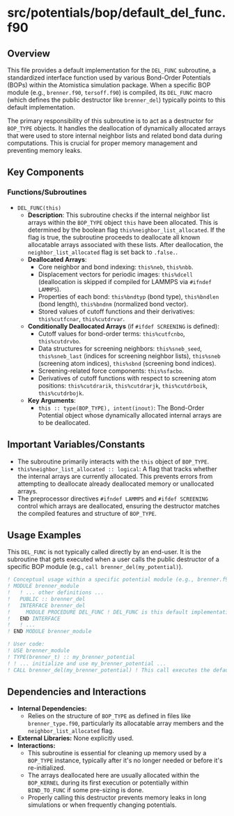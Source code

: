 # src/potentials/bop/default_del_func.f90

## Overview

This file provides a default implementation for the `DEL_FUNC` subroutine, a standardized interface function used by various Bond-Order Potentials (BOPs) within the Atomistica simulation package. When a specific BOP module (e.g., `brenner.f90`, `tersoff.f90`) is compiled, its `DEL_FUNC` macro (which defines the public destructor like `brenner_del`) typically points to this default implementation.

The primary responsibility of this subroutine is to act as a destructor for `BOP_TYPE` objects. It handles the deallocation of dynamically allocated arrays that were used to store internal neighbor lists and related bond data during computations. This is crucial for proper memory management and preventing memory leaks.

## Key Components

### Functions/Subroutines

*   `DEL_FUNC(this)`
    *   **Description**: This subroutine checks if the internal neighbor list arrays within the `BOP_TYPE` object `this` have been allocated. This is determined by the boolean flag `this%neighbor_list_allocated`. If the flag is true, the subroutine proceeds to deallocate all known allocatable arrays associated with these lists. After deallocation, the `neighbor_list_allocated` flag is set back to `.false.`.
    *   **Deallocated Arrays**:
        *   Core neighbor and bond indexing: `this%neb`, `this%nbb`.
        *   Displacement vectors for periodic images: `this%dcell` (deallocation is skipped if compiled for LAMMPS via `#ifndef LAMMPS`).
        *   Properties of each bond: `this%bndtyp` (bond type), `this%bndlen` (bond length), `this%bndnm` (normalized bond vector).
        *   Stored values of cutoff functions and their derivatives: `this%cutfcnar`, `this%cutdrvar`.
    *   **Conditionally Deallocated Arrays** (if `#ifdef SCREENING` is defined):
        *   Cutoff values for bond-order terms: `this%cutfcnbo`, `this%cutdrvbo`.
        *   Data structures for screening neighbors: `this%sneb_seed`, `this%sneb_last` (indices for screening neighbor lists), `this%sneb` (screening atom indices), `this%sbnd` (screening bond indices).
        *   Screening-related force components: `this%sfacbo`.
        *   Derivatives of cutoff functions with respect to screening atom positions: `this%cutdrarik`, `this%cutdrarjk`, `this%cutdrboik`, `this%cutdrbojk`.
    *   **Key Arguments**:
        *   `this :: type(BOP_TYPE), intent(inout)`: The Bond-Order Potential object whose dynamically allocated internal arrays are to be deallocated.

## Important Variables/Constants

*   The subroutine primarily interacts with the `this` object of `BOP_TYPE`.
*   `this%neighbor_list_allocated :: logical`: A flag that tracks whether the internal arrays are currently allocated. This prevents errors from attempting to deallocate already deallocated memory or unallocated arrays.
*   The preprocessor directives `#ifndef LAMMPS` and `#ifdef SCREENING` control which arrays are deallocated, ensuring the destructor matches the compiled features and structure of `BOP_TYPE`.

## Usage Examples

This `DEL_FUNC` is not typically called directly by an end-user. It is the subroutine that gets executed when a user calls the public destructor of a specific BOP module (e.g., `call brenner_del(my_potential)`).

```fortran
! Conceptual usage within a specific potential module (e.g., brenner.f90)
! MODULE brenner_module
!   ! ... other definitions ...
!   PUBLIC :: brenner_del
!   INTERFACE brenner_del
!     MODULE PROCEDURE DEL_FUNC ! DEL_FUNC is this default implementation
!   END INTERFACE
!   ! ...
! END MODULE brenner_module

! User code:
! USE brenner_module
! TYPE(brenner_t) :: my_brenner_potential
! ! ... initialize and use my_brenner_potential ...
! CALL brenner_del(my_brenner_potential) ! This call executes the default DEL_FUNC
```

## Dependencies and Interactions

*   **Internal Dependencies:**
    *   Relies on the structure of `BOP_TYPE` as defined in files like `brenner_type.f90`, particularly its allocatable array members and the `neighbor_list_allocated` flag.
*   **External Libraries:** None explicitly used.
*   **Interactions:**
    *   This subroutine is essential for cleaning up memory used by a `BOP_TYPE` instance, typically after it's no longer needed or before it's re-initialized.
    *   The arrays deallocated here are usually allocated within the `BOP_KERNEL` during its first execution or potentially within `BIND_TO_FUNC` if some pre-sizing is done.
    *   Properly calling this destructor prevents memory leaks in long simulations or when frequently changing potentials.
```
